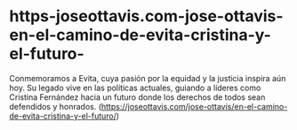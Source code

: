 # https-joseottavis.com-jose-ottavis-en-el-camino-de-evita-cristina-y-el-futuro-
Conmemoramos a Evita, cuya pasión por la equidad y la justicia inspira aún hoy. Su legado vive en las políticas actuales, guiando a líderes como Cristina Fernández hacia un futuro donde los derechos de todos sean defendidos y honrados.
(https://joseottavis.com/jose-ottavis/en-el-camino-de-evita-cristina-y-el-futuro/)

